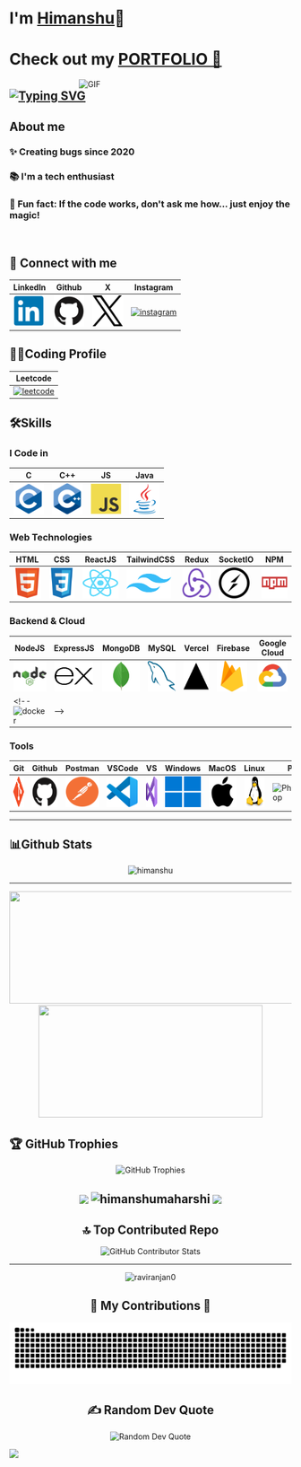 # I'm [Himanshu]([https://github.com/himanshumaharshi](https://himanshumaharshi-portfolio.vercel.app/))👋

# Check out my [PORTFOLIO 🔗](https://himanshumaharshi-portfolio.vercel.app/)

<img align="right" height="" width="380" alt="GIF" src="https://user-images.githubusercontent.com/74038190/229223263-cf2e4b07-2615-4f87-9c38-e37600f8381a.gif"/>

## [![Typing SVG](https://readme-typing-svg.demolab.com?font=Fira+Code&pause=1000&width=435&lines=I'm+Software+Developer;I'm+Full+Stack+Web+Developer;I'm+Techie+Nerd)](https://himanshumaharshi-portfolio.vercel.app/)

<!-- <img align="right" height="250" width="400" alt="GIF" src="https://firebasestorage.googleapis.com/v0/b/storage-2a9f1.appspot.com/o/github-readme-img%2Fgiphy.gif?alt=media&token=e92f9416-8187-4ffa-a38c-47842be32451"/> -->

## About me
### ✨ Creating bugs since  2020
### 📚 I'm a tech enthusiast
### 🎲 Fun fact: If the code works, don't ask me how... just enjoy the magic!

<br>

## 🚀 Connect with me
| LinkedIn | Github | X | Instagram |
|----------|----------|----------|----------|
| <a href="https://www.linkedin.com/in/himanshumaharshi/" target="blank"><img src="https://github.com/devicons/devicon/blob/6910f0503efdd315c8f9b858234310c06e04d9c0/icons/linkedin/linkedin-original.svg" title="LinkedIn"  alt="linkedin" width="55" height="55"/></a> | <a href="https://github.com/himanshumaharshi" target="blank"><img src="https://github.com/devicons/devicon/blob/6910f0503efdd315c8f9b858234310c06e04d9c0/icons/github/github-original.svg" title="Github"  alt="github" width="55" height="55"/></a> | <a href="https://x.com/__himanshu45" target="blank"><img src="https://github.com/devicons/devicon/blob/6910f0503efdd315c8f9b858234310c06e04d9c0/icons/twitter/twitter-original.svg" title="X"  alt="x" width="55" height="55"/></a> | <a href="https://www.instagram.com/__himanshu45/" target="blank"><img src="https://skillicons.dev/icons?i=instagram" title="Instagram"  alt="instagram" width="70" height="55"/></a> |

## 👨‍💻Coding Profile
| Leetcode |
|----------|
| <a href="https://leetcode.com/u/himanshumaharshi" target="blank"><img src="https://firebasestorage.googleapis.com/v0/b/storage-2a9f1.appspot.com/o/github-readme-img%2F6.svg?alt=media&token=2e74ad55-57f2-40aa-adff-c46ea7a8b4c5" title="Leetcode"  alt="leetcode" width="70" height="55"/></a> |

## 🛠️Skills
### I Code in
<!-- [![I Code in](https://skillicons.dev/icons?i=c,cpp,js,java)](https://github.com/himanshumaharshi) -->
| C | C++ | JS | Java |
|----------|----------|----------|----------|
| <img src="https://github.com/devicons/devicon/blob/6910f0503efdd315c8f9b858234310c06e04d9c0/icons/c/c-original.svg" title="C"  alt="c" width="55" height="55"/> | <img src="https://github.com/devicons/devicon/blob/6910f0503efdd315c8f9b858234310c06e04d9c0/icons/cplusplus/cplusplus-original.svg" title="C++"  alt="cpp" width="55" height="55"/> | <img src="https://github.com/devicons/devicon/blob/master/icons/javascript/javascript-original.svg" title="JavaScript" alt="JavaScript" width="55" height="55"/> | <img src="https://github.com/devicons/devicon/blob/6910f0503efdd315c8f9b858234310c06e04d9c0/icons/java/java-original.svg" title="Java" alt="Java" width="55" height="55"/> |


### Web Technologies
<!-- [![Frameworks](https://skillicons.dev/icons?i=html,css,react,nodejs,tailwind,redux,express,npm)](https://github.com/himanshumaharshi) -->
| HTML | CSS | ReactJS | TailwindCSS | Redux | SocketIO | NPM |
|----------|----------|----------|----------|----------|----------|----------|
| <img src="https://github.com/devicons/devicon/blob/6910f0503efdd315c8f9b858234310c06e04d9c0/icons/html5/html5-original.svg" title="HTML5"  alt="html" width="55" height="55"/> | <img src="https://github.com/devicons/devicon/blob/6910f0503efdd315c8f9b858234310c06e04d9c0/icons/css3/css3-original.svg" title="CSS3"  alt="css" width="55" height="55"/> | <img src="https://github.com/devicons/devicon/blob/6910f0503efdd315c8f9b858234310c06e04d9c0/icons/react/react-original.svg" title="ReactJS"  alt="react" width="70" height="55"/> | <img src="https://github.com/devicons/devicon/blob/6910f0503efdd315c8f9b858234310c06e04d9c0/icons/tailwindcss/tailwindcss-original.svg" title="TailwindCSS"  alt="tailwindcss" width="80" height="55"/> | <img src="https://github.com/devicons/devicon/blob/6910f0503efdd315c8f9b858234310c06e04d9c0/icons/redux/redux-original.svg" title="Redux"  alt="redux" width="55" height="55"/> | <img src="https://github.com/devicons/devicon/blob/6910f0503efdd315c8f9b858234310c06e04d9c0/icons/socketio/socketio-original.svg" title="SocketIO"  alt="socketio" width="55" height="55"/> | <img src="https://github.com/devicons/devicon/blob/6910f0503efdd315c8f9b858234310c06e04d9c0/icons/npm/npm-original-wordmark.svg" title="NPM"  alt="npm" width="55" height="55"/> |

### Backend & Cloud
<!-- [![Database & Cloud](https://skillicons.dev/icons?i=mongo,mysql,vercel,gcp,firebase)](https://github.com/himanshumaharshi) -->
| NodeJS | ExpressJS | MongoDB | MySQL | Vercel | Firebase | Google Cloud |
|----------|----------|----------|----------|----------|----------|----------|
| <img src="https://github.com/devicons/devicon/blob/6910f0503efdd315c8f9b858234310c06e04d9c0/icons/nodejs/nodejs-original-wordmark.svg" title="NodeJS"  alt="node" width="70" height="55"/> | <img src="https://github.com/devicons/devicon/blob/6910f0503efdd315c8f9b858234310c06e04d9c0/icons/express/express-original.svg" title="ExpressJS"  alt="express" width="70" height="55"/> | <img src="https://github.com/devicons/devicon/blob/6910f0503efdd315c8f9b858234310c06e04d9c0/icons/mongodb/mongodb-original.svg" title="MongoDB"  alt="mongodb" width="70" height="55"/> | <img src="https://github.com/devicons/devicon/blob/6910f0503efdd315c8f9b858234310c06e04d9c0/icons/mysql/mysql-original.svg" title="MySQL"  alt="mysql" width="55" height="55"/> | <img src="https://github.com/devicons/devicon/blob/6910f0503efdd315c8f9b858234310c06e04d9c0/icons/vercel/vercel-original.svg" title="Vercel"  alt="vercel" width="55" height="55"/> | <img src="https://github.com/devicons/devicon/blob/6910f0503efdd315c8f9b858234310c06e04d9c0/icons/firebase/firebase-original.svg" title="Firebase"  alt="firebase" width="55" height="55"/> | <img src="https://github.com/devicons/devicon/blob/6910f0503efdd315c8f9b858234310c06e04d9c0/icons/googlecloud/googlecloud-original.svg" title="Google Cloud"  alt="googlecloud" width="90" height="55"/> |
<!-- <img src="https://github.com/devicons/devicon/blob/6910f0503efdd315c8f9b858234310c06e04d9c0/icons/docker/docker-original.svg" title="Docker"  alt="docker" width="55" height="55"/> | -->


### Tools
<!-- [![Tools](https://skillicons.dev/icons?i=git,github,postman,vscode,visualstudio,windows,linux,ps,ae,pr)](https://github.com/himanshumaharshi) -->
| Git | Github | Postman | VSCode | VS | Windows | MacOS | Linux | PS | AE | PR |
|----------|----------|----------|----------|----------|----------|----------|----------|----------|----------|----------|
| <img src="https://github.com/devicons/devicon/blob/6910f0503efdd315c8f9b858234310c06e04d9c0/icons/git/git-original.svg" title="Git"  alt="git" width="55" height="55"/> | <img src="https://github.com/devicons/devicon/blob/6910f0503efdd315c8f9b858234310c06e04d9c0/icons/github/github-original.svg" title="Github"  alt="github" width="55" height="55"/> | <img src="https://github.com/devicons/devicon/blob/6910f0503efdd315c8f9b858234310c06e04d9c0/icons/postman/postman-original.svg" title="Postman"  alt="postman" width="70" height="55"/> | <img src="https://github.com/devicons/devicon/blob/6910f0503efdd315c8f9b858234310c06e04d9c0/icons/vscode/vscode-original.svg" title="VSCode"  alt="vscode" width="55" height="55"/> | <img src="https://github.com/devicons/devicon/blob/6910f0503efdd315c8f9b858234310c06e04d9c0/icons/visualstudio/visualstudio-original.svg" title="Visual Studio"  alt="vs" width="55" height="55"/> | <img src="https://github.com/devicons/devicon/blob/6910f0503efdd315c8f9b858234310c06e04d9c0/icons/windows11/windows11-original.svg" title="Windows" alt="window" width="70" height="55"/> | <img src="https://github.com/devicons/devicon/blob/6910f0503efdd315c8f9b858234310c06e04d9c0/icons/apple/apple-original.svg" title="MacOS"  alt="mac" width="55" height="55"/> | <img src="https://github.com/devicons/devicon/blob/6910f0503efdd315c8f9b858234310c06e04d9c0/icons/linux/linux-original.svg" title="Linux"  alt="linux" width="55" height="55"/> | <img src="https://skillicons.dev/icons?i=ps" title="photoshop"  alt="Photoshop" width="55" height="55"/> | <img src="https://skillicons.dev/icons?i=ae" title="After Effects"  alt="aftereffects" width="55" height="55"/> | <img src="https://skillicons.dev/icons?i=ps" title="Premier Pro"  alt="premierpro" width="55" height="55"/> |

<hr>

## 📊Github Stats

<p align="center">
  <img width="800" height="220" src="https://streak-stats.demolab.com?user=himanshumaharshi&theme=onedark&border_radius=10&card_width=800" alt="himanshu"/>
</p>
<!-- <p><img align="left" src="https://github-readme-stats.vercel.app/api/top-langs?username=himanshumaharshi&langs_count=10&show_icons=true&locale=en&theme=radical" /></p> -->

---

<p align="center">
  <img width="600" height="200" src="https://github-readme-stats.vercel.app/api?username=himanshumaharshi&show_icons=true&theme=onedark">
  <img width="400" height="200" src="https://github-readme-stats.vercel.app/api/top-langs/?username=himanshumaharshi&size_weight=0.15&count_weight=0.5&layout=compact&theme=onedark">
</p>

<!-- <p>&nbsp;<img align="center" src="https://github-readme-stats.vercel.app/api?username=himanshumaharshi&show_icons=true&locale=en&theme=radical" alt="himanshu" /></p>
<p>&nbsp;<img align="center" src="https://github-readme-streak-stats.herokuapp.com/?user=himanshumaharshi&theme=radical" alt="himanshu" /></p> -->

## 🏆 GitHub Trophies
<div align="center">
  <img src="https://github-profile-trophy.vercel.app/?username=himanshumaharshi&theme=radical&no-frame=false&no-bg=true&margin-w=4" alt="GitHub Trophies"/>
</div>

<h2 align="center">
  <img src="https://i.ibb.co/0CdpYQf/212284158-e840e285-664b-44d7-b79b-e264b5e54825-org.gif" height="25"  align="center"/>
  <img src="https://komarev.com/ghpvc/?username=himanshumaharshi&label=Profile%20views&color=0e75b6&style=flat" alt="himanshumaharshi" align="center"/>
  <img src="https://i.ibb.co/2qtfzT3/212284158-e840e285-664b-44d7-b79b-e264b5e54825-rotated.gif" height="25"  align="center"/>
  <!-- <img src="https://firebasestorage.googleapis.com/v0/b/storage-2a9f1.appspot.com/o/github-readme-img%2Fparty-parrot.gif?alt=media&token=27a30ea7-24f3-46db-97bd-69351d5411ea" width="31" height="31"/>
  <img src="https://firebasestorage.googleapis.com/v0/b/storage-2a9f1.appspot.com/o/github-readme-img%2Fparty-parrot.gif?alt=media&token=27a30ea7-24f3-46db-97bd-69351d5411ea" width="31" height="31"/>
  <img src="https://firebasestorage.googleapis.com/v0/b/storage-2a9f1.appspot.com/o/github-readme-img%2Fparty-parrot.gif?alt=media&token=27a30ea7-24f3-46db-97bd-69351d5411ea" width="31" height="31"/>
  <img src="https://firebasestorage.googleapis.com/v0/b/storage-2a9f1.appspot.com/o/github-readme-img%2Fparty-parrot-2.gif?alt=media&token=4d7be19e-492c-4f18-9ea2-3773989b2721" width="31" height="31"/>
  <img src="https://firebasestorage.googleapis.com/v0/b/storage-2a9f1.appspot.com/o/github-readme-img%2Fparty-parrot-2.gif?alt=media&token=4d7be19e-492c-4f18-9ea2-3773989b2721" width="31" height="31"/>
  <img src="https://firebasestorage.googleapis.com/v0/b/storage-2a9f1.appspot.com/o/github-readme-img%2Fparty-parrot-2.gif?alt=media&token=4d7be19e-492c-4f18-9ea2-3773989b2721" width="31" height="31"/> -->
</h2>

<div align="center">
  <h2>🔝 Top Contributed Repo</h2>
  <p align="center">
    <img src="https://github-contributor-stats.vercel.app/api?username=himanshumaharshi&limit=5&theme=dark&combine_all_yearly_contributions=true" alt="GitHub Contributor Stats"/>
   <hr>
     <img src="https://github-readme-activity-graph.vercel.app/graph?username=himanshumaharshi&bg_color=141414&color=fffdb8&line=fafaff&point=ff5252&area=true&hide_border=true" alt="raviranjan0" />
  </p>
</div>

<div align="center">
  <h2>🐍 My Contributions 🐍</h2>
  <img alt="snake eating my contributions" src="https://raw.githubusercontent.com/salesp07/salesp07/output/github-contribution-grid-snake.svg" />
  <br/>
</div>

<div align="center">
  <h2>✍️ Random Dev Quote</h2>
  <p align="center">
    <img src="https://quotes-github-readme.vercel.app/api?type=horizontal&theme=radical" alt="Random Dev Quote"/>
  </p>
</div>

![](https://i.imgur.com/waxVImv.png)


<!--
**himanshumaharshi/himanshumaharshi** is a ✨ _special_ ✨ repository because its `README.md` (this file) appears on your GitHub profile.

Here are some ideas to get you started:

- 🔭 I’m currently working on ...
- 🌱 I’m currently learning ...
- 👯 I’m looking to collaborate on ...
- 🤔 I’m looking for help with ...
- 💬 Ask me about ...
- 📫 How to reach me: ...
- 😄 Pronouns: ...
- ⚡ Fun fact: ...
-->

